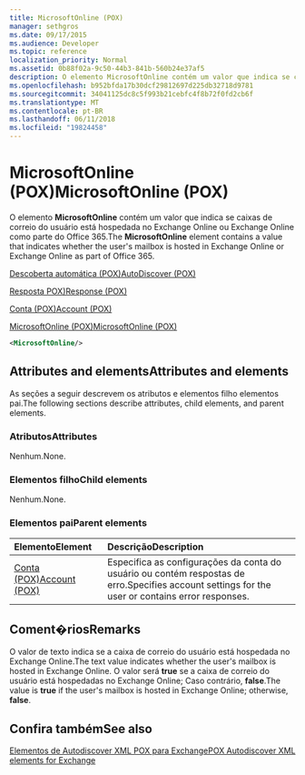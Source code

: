 ```yaml
---
title: MicrosoftOnline (POX)
manager: sethgros
ms.date: 09/17/2015
ms.audience: Developer
ms.topic: reference
localization_priority: Normal
ms.assetid: 0b88f02a-9c50-44b3-841b-560b24e37af5
description: O elemento MicrosoftOnline contém um valor que indica se caixas de correio do usuário está hospedada no Exchange Online ou Exchange Online como parte do Office 365.
ms.openlocfilehash: b952bfda17b30dcf29812697d225db32718d9781
ms.sourcegitcommit: 34041125dc8c5f993b21cebfc4f8b72f0fd2cb6f
ms.translationtype: MT
ms.contentlocale: pt-BR
ms.lasthandoff: 06/11/2018
ms.locfileid: "19824458"
---
```

# <a name="microsoftonline-pox"></a><span data-ttu-id="5cf40-103">MicrosoftOnline (POX)</span><span class="sxs-lookup"><span data-stu-id="5cf40-103">MicrosoftOnline (POX)</span></span>

<span data-ttu-id="5cf40-104">O elemento **MicrosoftOnline** contém um valor que indica se caixas de correio do usuário está hospedada no Exchange Online ou Exchange Online como parte do Office 365.</span><span class="sxs-lookup"><span data-stu-id="5cf40-104">The **MicrosoftOnline** element contains a value that indicates whether the user's mailbox is hosted in Exchange Online or Exchange Online as part of Office 365.</span></span> 
  
[<span data-ttu-id="5cf40-105">Descoberta automática (POX)</span><span class="sxs-lookup"><span data-stu-id="5cf40-105">AutoDiscover (POX)</span></span>](autodiscover-pox.md)
  
[<span data-ttu-id="5cf40-106">Resposta POX)</span><span class="sxs-lookup"><span data-stu-id="5cf40-106">Response (POX)</span></span>](response-pox.md)
  
[<span data-ttu-id="5cf40-107">Conta (POX)</span><span class="sxs-lookup"><span data-stu-id="5cf40-107">Account (POX)</span></span>](account-pox.md)
  
[<span data-ttu-id="5cf40-108">MicrosoftOnline (POX)</span><span class="sxs-lookup"><span data-stu-id="5cf40-108">MicrosoftOnline (POX)</span></span>](microsoftonline-pox.md)
  
```XML
<MicrosoftOnline/>
```

## <a name="attributes-and-elements"></a><span data-ttu-id="5cf40-109">Attributes and elements</span><span class="sxs-lookup"><span data-stu-id="5cf40-109">Attributes and elements</span></span>

<span data-ttu-id="5cf40-110">As seções a seguir descrevem os atributos e elementos filho elementos pai.</span><span class="sxs-lookup"><span data-stu-id="5cf40-110">The following sections describe attributes, child elements, and parent elements.</span></span>
  
### <a name="attributes"></a><span data-ttu-id="5cf40-111">Atributos</span><span class="sxs-lookup"><span data-stu-id="5cf40-111">Attributes</span></span>

<span data-ttu-id="5cf40-112">Nenhum.</span><span class="sxs-lookup"><span data-stu-id="5cf40-112">None.</span></span>
  
### <a name="child-elements"></a><span data-ttu-id="5cf40-113">Elementos filho</span><span class="sxs-lookup"><span data-stu-id="5cf40-113">Child elements</span></span>

<span data-ttu-id="5cf40-114">Nenhum.</span><span class="sxs-lookup"><span data-stu-id="5cf40-114">None.</span></span>
  
### <a name="parent-elements"></a><span data-ttu-id="5cf40-115">Elementos pai</span><span class="sxs-lookup"><span data-stu-id="5cf40-115">Parent elements</span></span>

|<span data-ttu-id="5cf40-116">**Elemento**</span><span class="sxs-lookup"><span data-stu-id="5cf40-116">**Element**</span></span>|<span data-ttu-id="5cf40-117">**Descrição**</span><span class="sxs-lookup"><span data-stu-id="5cf40-117">**Description**</span></span>|
|:-----|:-----|
|[<span data-ttu-id="5cf40-118">Conta (POX)</span><span class="sxs-lookup"><span data-stu-id="5cf40-118">Account (POX)</span></span>](account-pox.md) <br/> |<span data-ttu-id="5cf40-119">Especifica as configurações da conta do usuário ou contém respostas de erro.</span><span class="sxs-lookup"><span data-stu-id="5cf40-119">Specifies account settings for the user or contains error responses.</span></span>  <br/> |
   
## <a name="remarks"></a><span data-ttu-id="5cf40-120">Coment�rios</span><span class="sxs-lookup"><span data-stu-id="5cf40-120">Remarks</span></span>

<span data-ttu-id="5cf40-121">O valor de texto indica se a caixa de correio do usuário está hospedada no Exchange Online.</span><span class="sxs-lookup"><span data-stu-id="5cf40-121">The text value indicates whether the user's mailbox is hosted in Exchange Online.</span></span> <span data-ttu-id="5cf40-122">O valor será **true** se a caixa de correio do usuário está hospedadas no Exchange Online; Caso contrário, **false**.</span><span class="sxs-lookup"><span data-stu-id="5cf40-122">The value is **true** if the user's mailbox is hosted in Exchange Online; otherwise, **false**.</span></span>
  
## <a name="see-also"></a><span data-ttu-id="5cf40-123">Confira também</span><span class="sxs-lookup"><span data-stu-id="5cf40-123">See also</span></span>



[<span data-ttu-id="5cf40-124">Elementos de Autodiscover XML POX para Exchange</span><span class="sxs-lookup"><span data-stu-id="5cf40-124">POX Autodiscover XML elements for Exchange</span></span>](pox-autodiscover-xml-elements-for-exchange.md)

